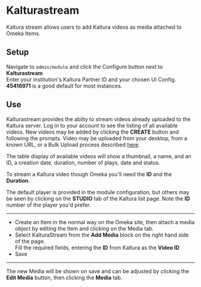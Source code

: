 # Kalturastream
Kaltura stream allows users to add Kaltura videos as media attached to Omeka Items.


## Setup ##
Navigate to `admin/module` and click the Configure button next to **Kalturastream**  
Enter your institution's Kaltura Partner ID and your chosen UI Config.  **45416971** is a good default for most 
instances. 

## Use ##

Kalturastream provides the abilty to stream videos already uploaded to the Kaltura server.
Log in to your account to see the listing of all available videos.  New videos may be added
by clicking the **CREATE** button and following the prompts.  Video may be uploaded
from your desktop, from a known URL, or a Bulk Upload process described 
[here](https://corp.kaltura.com/blog/kalturas-bulk-upload/).

The table display of available videos will show a thumbnail, a name, and an ID, a creation date, duration, number of 
plays, date and status.

To stream a Kaltura video though Omeka you'll need the **ID** and the **Duration**.

The default player is provided in the module configuration, but others may be seen by clicking on the **STUDIO** tab of the 
Kaltura list page. Note the **ID** number of the player you'd prefer.

___

- Create an Item in the normal way on the Omeka site, then attach a media object by editing the Item and clicking on the 
Media tab.  
- Select KalturaStream from the **Add Media** block on the right hand side of the page.  
Fill the required fields, entering the **ID** from Kaltura as the **Video ID**
- Save
___

The new Media will be shown on save and can be adjusted by clicking the **Edit Media** button, then clicking the 
**Media** tab.










